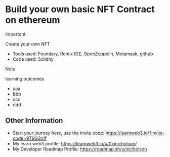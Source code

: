 # Build your own basic NFT Contract on ethereum
> [!IMPORTANT]
> Create your own NFT
- Tools used: Foundary, Remix IDE, OpenZeppelin, Metamask, github
- Code used: Solidity

> [!NOTE]
> learning outcomes
- aaa
- bbb
- ccc
- ddd

 ## Other Information 
- Start your journey here, use the invite code: https://learnweb3.io/?invite-code=9T9G3o1f 
- My learn web3 profile: https://learnweb3.io/u/0xjnicholson/ 
- My Developer Roadmap Profile: https://roadmap.sh/u/jnicholson